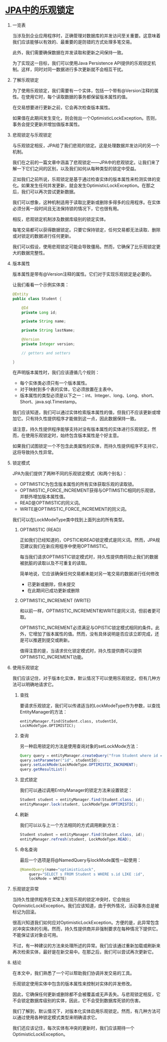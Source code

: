 # [JPA中的乐观锁定](https://www.baeldung.com/jpa-optimistic-locking)

1. 一览表

    当涉及到企业应用程序时，正确管理对数据库的并发访问至关重要。这意味着我们应该能够以有效的、最重要的是防错的方式处理多笔交易。

    此外，我们需要确保数据在并发读取和更新之间保持一致。

    为了实现这一目标，我们可以使用Java Persistence API提供的乐观锁定机制。这样，同时对同一数据进行多次更新就不会相互干扰。

2. 了解乐观锁定

    为了使用乐观锁定，我们需要有一个实体，包括一个带有@Version注释的属性。在使用它时，每个读取数据的事务都保留版本属性的值。

    在交易想要进行更新之前，它会再次检查版本属性。

    如果值在此期间发生变化，则会抛出一个OptimisticLockException。否则，事务会提交更新并增加值版本属性。

3. 悲观锁定与乐观锁定

    与乐观锁定相反，JPA给了我们悲观的锁定。这是处理数据并发访问的另一个机制。

    我们在之前的一篇文章中涵盖了悲观锁定——JPA中的悲观锁定。让我们来了解一下它们之间的区别，以及我们如何从每种类型的锁定中受益。

    正如我们之前所说，乐观锁定是基于通过检查实体的版本属性来检测实体的变化。如果发生任何并发更新，就会发生OptimisticLockException。在那之后，我们可以再次尝试更新数据。

    我们可以想象，这种机制适用于读取比更新或删除多得多的应用程序。在实体必须分离一段时间且无法保持锁的情况下，它也很有用。

    相反，悲观锁定机制涉及数据库级别的锁定实体。

    每笔交易都可以获得数据锁定。只要它保持锁定，任何交易都无法读取、删除或对锁定的数据进行任何更新。

    我们可以假设，使用悲观锁定可能会导致僵局。然而，它确保了比乐观锁定更大的数据完整性。

4. 版本属性

    版本属性是带有@Version注释的属性。它们对于实现乐观锁定是必要的。

    让我们看看一个示例实体类：

    ```java
    @Entity
    public class Student {

        @Id
        private Long id;

        private String name;

        private String lastName;

        @Version
        private Integer version;

        // getters and setters

    }
    ```

    在声明版本属性时，我们应该遵循几个规则：

    - 每个实体类必须只有一个版本属性。
    - 对于映射到多个表的实体，它必须放置在主表中。
    - 版本属性的类型必须是以下之一：int、Integer、long、Long、short、Short、java.sql.Timestamp。

    我们应该知道，我们可以通过实体检索版本属性的值，但我们不应该更新或增加它。只有持久性提供程序才能做到这一点，因此数据保持一致。

    请注意，持久性提供程序能够支持对没有版本属性的实体进行乐观锁定。然而，在使用乐观锁定时，始终包含版本属性是个好主意。

    如果我们试图锁定一个不包含此类属性的实体，而持久性提供程序不支持它，这将导致持久性异常。

5. 锁定模式

    JPA为我们提供了两种不同的乐观锁定模式（和两个别名）：

    - OPTIMISTIC为包含版本属性的所有实体获取乐观的读取锁。
    - OPTIMISTIC_FORCE_INCREMENT获得与OPTIMISTIC相同的乐观锁，并额外增加版本属性值。
    - READ是OPTIMISTIC的同义词。
    - WRITE是OPTIMISTIC_FORCE_INCREMENT的同义词。

    我们可以在LockModeType类中找到上面列出的所有类型。

    1. OPTIMISTIC (READ)

        正如我们已经知道的，OPSTIC和READ锁定模式是同义词。然而，JPA规范建议我们在新应用程序中使用OPTIMISTIC。

        每当我们请求OPTIMISTIC锁定模式时，持久性提供商将防止我们的数据被肮脏的读取以及不可重复的读取。

        简单地说，它应该确保任何交易都未能对另一笔交易的数据进行任何修改

        - 已更新或删除，但未提交
        - 在此期间已成功更新或删除

    2. OPTIMISTIC_INCREMENT (WRITE)

        和以前一样，OPTIMISTIC_INCREMENT和WRITE是同义词，但前者更可取。

        OPTIMISTIC_INCREMENT必须满足与OPISTIC锁定模式相同的条件。此外，它增加了版本属性的值。然而，没有具体说明是否应该立即完成，还是可以推遲到提交或刷新。

        值得注意的是，当请求优化锁定模式时，持久性提供商可以提供OPTIMISTIC_INCREMENT功能。

6. 使用乐观锁定

    我们应该记住，对于版本化实体，默认情况下可以使用乐观锁定。但有几种方法可以明确地请求它。

    1. 查找

        要请求乐观锁定，我们可以传递适当的LockModeType作为参数，以查找EntityManager的方法：

        `entityManager.find(Student.class, studentId, LockModeType.OPTIMISTIC);`

    2. 查询

        另一种启用锁定的方法是使用查询对象的setLockMode方法：

        ```java
        Query query = entityManager.createQuery("from Student where id = :id");
        query.setParameter("id", studentId);
        query.setLockMode(LockModeType.OPTIMISTIC_INCREMENT);
        query.getResultList()
        ```

    3. 显式锁定

        我们可以通过调用EntityManager的锁定方法来设置锁定：

        ```java
        Student student = entityManager.find(Student.class, id);
        entityManager.lock(student, LockModeType.OPTIMISTIC);
        ```

    4. 刷新

        我们可以以与上一个方法相同的方式调用刷新方法：

        ```java
        Student student = entityManager.find(Student.class, id);
        entityManager.refresh(student, LockModeType.READ);
        ```

    5. 命名查询

        最后一个选项是将@NamedQuery与lockMode属性一起使用：

        ```java
        @NamedQuery(name="optimisticLock",
            query="SELECT s FROM Student s WHERE s.id LIKE :id",
            lockMode = WRITE)
        ```

7. 乐观锁定异常

    当持久性提供程序在实体上发现乐观的锁定冲突时，它会抛出OptimisticLockException。我们应该知道，由于例外情况，活动事务总是被标记为回滚。

    很高兴知道我们如何应对OptimisticLockException。方便的是，此异常包含对冲突实体的引用。然而，持久性提供商并非强制要求在每种情况下提供它。不能保证该对象会可用。

    不过，有一种建议的方法来处理所述的异常。我们应该通过重新加载或刷新来再次检索实体，最好是在新交易中。在那之后，我们可以尝试再次更新它。

8. 结论

    在本文中，我们熟悉了一个可以帮助我们协调并发交易的工具。

    乐观锁定使用实体中包含的版本属性来控制对实体的并发修改。

    因此，它确保任何更新或删除都不会被覆盖或无声丢失。与悲观锁定相反，它不会锁定数据库级别的实体，因此，它不会受到数据库死锁的伤害。

    我们了解到，默认情况下，对版本化实体启用乐观锁定。然而，有几种方法可以通过使用各种锁定模式类型来明确请求它。

    我们还应该记住，每次实体有冲突的更新时，我们应该期待一个OptimisticLockException。
